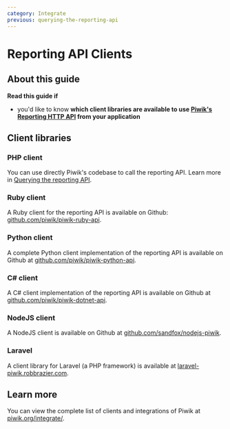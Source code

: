 ```yaml
---
category: Integrate
previous: querying-the-reporting-api
---
```

# Reporting API Clients

## About this guide

**Read this guide if**

* you'd like to know **which client libraries are available to use [Piwik's Reporting HTTP API](https://developer.piwik.org/guides/reporting-introduction) from your application**

## Client libraries

### PHP client

You can use directly Piwik's codebase to call the reporting API. Learn more in [Querying the reporting API](querying-the-reporting-api).

### Ruby client

A Ruby client for the reporting API is available on Github: [github.com/piwik/piwik-ruby-api](https://github.com/piwik/piwik-ruby-api).

### Python client

A complete Python client implementation of the reporting API is available on Github at [github.com/piwik/piwik-python-api](https://github.com/piwik/piwik-python-api).

### C# client

A C# client implementation of the reporting API is available on Github at [github.com/piwik/piwik-dotnet-api](https://github.com/piwik/piwik-dotnet-api).

### NodeJS client

A NodeJS client is available on Github at [github.com/sandfox/nodejs-piwik](https://github.com/sandfox/nodejs-piwik).

### Laravel

A client library for Laravel (a PHP framework) is available at [laravel-piwik.robbrazier.com](http://laravel-piwik.robbrazier.com/en/latest/).

## Learn more

You can view the complete list of clients and integrations of Piwik at [piwik.org/integrate/](https://piwik.org/integrate/).
